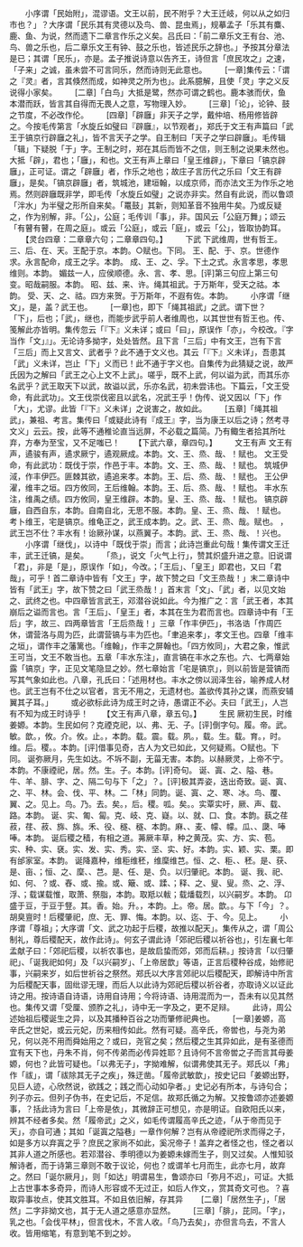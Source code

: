 <!-- { "loadSidebar": true } -->
　　小序谓「民始附」，混谬语。文王以前，民不附乎？大王迁岐，何以从之如归市也？」？大序谓「民乐其有灵德以及鸟、兽、昆虫焉」，规摹孟子「乐其有麋、鹿、鱼、为说，然而遗下二章言作乐之义矣。吕氏曰：「前二章乐文王有台、池、鸟、兽之乐也，后二章乐文王有钟、鼓之乐也，皆述民乐之辞也。」予按其分章法是已；其谓「民乐」，亦是。孟子推说诗意以告齐王，诗但言「庶民攻之」之速，「子来」之诚，虽未尝不可言同乐，然而诗则无此意也。
　　[一章]集传云：「谓之『灵』者，言其倏然而成，如神灵之所为也」。此系臆解，且使「灵」字之义反说得小家矣。
　　[二章]「白鸟」大抵是鹭，然亦可谓之鹤也。鹿本骇而伏，鱼本潜而跃，皆言其自得而无畏人之意，写物理入妙。
　　[三章]「论」，论钟、鼓之节度，不必改作伦。
　　[四章]「辟廱」非天子之学，戴仲培、杨用修皆辟之。今按毛传第言「水旋丘如璧曰『辟廱』，以节观者」，郑氏于文王有声篇曰「武王于镐京行辟廱之礼」，皆不言天子之学。自王制曰「天子之学曰辟廱」。毛传辑「辑」下疑脱「于」字。王制之时，郑在其后而皆不之信，则王制之说果未然也。大抵「辟」，君也；「廱」，和也。文王有声上章曰「皇王维辟」，下章曰「镐京辟廱」，正可证。谓之「辟廱」者，作乐之地也；故庄子言历代之乐曰「文王有辟廱」，是矣。「镐京辟廱」者，筑城池，建垣翰，以成京师，而亦法文王为作乐之地焉。然则辟廱既非学，即毛传「水旋丘如璧」之说亦非实。然自有此说，而以鲁颂「泮水」为半璧之形所自来矣。「鼍鼓」其新，则知革音不独用牛矣。乃或反疑之，作为别解，非。「公」，公庭；毛传训「事」，非。国风云「公庭万舞」；颂云「有瞽有瞽，在周之庭」。或云「公庭」，或云「庭」，或云「公」，皆取协韵耳。
　　【灵台四章：二章章六句；二章章四句。】
　　下武
下武维周，世有哲王。三、后、在、天。王配于京。本韵。○赋也。下同。
王、配、于、京。世德作求。永言配命，成王之孚。本韵。
成、王、之、孚。下土之式。永言孝思，孝思维则。本韵。
媚兹一人，应侯顺德。永、言、孝、思。[评]第三句应上第三句变。昭哉嗣服。本韵。
昭、兹、来、许。绳其祖武。于万斯年，受天之祜。本韵。
受、天、之、祜。四方来贺。于万斯年，不遐有佐。本韵。
　　小序谓「继文」，是，盖？武王也。
　　[一章]也，即下「绳其祖武」之武。谓下世？「下」，后也；「武」，继也，而能步武乎前人者维周也，以其世世有哲王也。传、笺解此亦皆明。集传忽云「『下』义未详；或曰「曰」，原误作「亦」，今校改。『字当作「文」』」。无论诗多拗字，处处皆然。且下言「三后」中有文王，岂有下言「三后」而上又言文、武者乎？此不通于文义也。其云「『下』义未详」，吾患其「武」义未详，岂止「下」义而已！此不通于字义也。自集传为此猜疑之说，故严氏因为之解曰「武王之心上文不上武」。嗟乎，既不上武，何以谥为武，而其乐亦名武乎？武王取天下以武，故谥以武，乐亦名武，初未尝讳也。下篇云，「文王受命，有此武功」。文王伐崇伐密且以武名，况武王乎！伪传、说又因以「下」作「大」，尤谬。此皆「『下』义未详」之说害之，故如此。
　　[五章]「绳其祖武」，兼祖、考言。集传曰「或疑此诗有『成王』字，当为康王以后之诗；然考寻文义」云云。按，此等不通稚论直当远屏，不必载之篇简。乃有鲰生者拾其所吐弃，方奉为至宝，又不足嗤已！
　　【下武六章，章四句。】
　　文王有声
文王有声，遹骏有声，遹求厥宁，遹观厥成。本韵。文、王、烝、哉、！赋也。
文王受命，有此武功：既伐于崇，作邑于丰。本韵。文、王、烝、哉、！赋也。
筑城伊淢，作丰伊匹。匪棘其欲，遹追来孝。本韵。王、后、烝、哉、！赋也。
王公伊濯，维丰之垣。四方攸同，王后维翰。本韵。王、后、烝、哉、！赋也。
丰水东注，维禹之绩。四方攸同，皇王维辟。本韵。皇、王、烝、哉、！赋也。
镐京辟廱，自西自东，本韵。自南自北，无思不服。本韵。皇、王、烝、哉、！赋也。
考卜维王，宅是镐京。维龟正之，武王成本韵。之。武、王、烝、哉。赋也。
，武王岂不仕？丰水有！诒厥孙谋，以燕翼子。本韵。武、王、烝、哉、！兴也。
　　小序谓「继伐」，以诗中「既伐于崇」而言；此诗岂重此句哉！集传谓文王迁丰，武王迁镐，是矣。
　　「烝」，说文「火气上行」，赞其炽盛升进之意。旧说谓「君」，非是「是」，原误作「如」，今改。；「王后」、「皇王」即君也，又曰「君哉」，可乎！首二章诗中皆有「文王」字，故下赞之曰「文王烝哉！」末二章诗中皆有「武王」字，故下赞之曰「武王烝哉！」首末言「文」、「武」者，以见文始之、武终之也。中四章皆言武王，邓潜谷说如此。今为推广之：言「武王者，本其崩后之谥而言也。言「王后」、「皇王」者，本其在生为君而言也。四章诗中有「王后」字，故三、四两章皆言「王后烝哉！」三章「作丰伊匹」，书洛诰「作周匹休，谓营洛与周为匹，此谓营镐与丰为匹也。「聿追来孝」，孝文王也。四章「维丰之垣」，谓作丰之藩篱也。「维翰」，作丰之屏翰也。「四方攸同」，大君之象，惟武王可当，文王不敢当也。五章「丰水东注」，直言镐在丰水之东也。六、七两章始露「镐京」字，正见文笔隐显之妙。然七章始言「宅是镐京」，则以前皆是营镐而写其气象如此也。八章，孔氏曰：「述用材也。丰水之傍以润泽生谷，喻养成人材也。武王岂有不仕之以官者，言无不用之，无遗材也。盖欲传其孙之谋，而燕安辅翼其子耳。」
　　或必欲标此诗为成王时之诗，愚谓正不必。夫曰「武王」，人岂有不知为成王时诗乎！
　　【文王有声八章，章五句。】
　　生民
厥初生民，时维姜嫄。本韵。生民如何？克禋克祀，以、弗、无、子。[评]倒字句。履。帝。武。敏。歆。，攸。介。攸。止。，本韵。载。震。载。夙。，载。生。载。育。，时。维。后。稷。。本韵。[评]借事见奇，古人为文已如此，又何疑焉。○赋也。下同。
诞弥厥月，先生如达。不坼不副，无菑无害。本韵。以赫厥灵，上帝不宁。本韵。不康禋祀，居。然。生。子。本韵。[评]奇句。
诞、寘、之、隘、巷。牛、羊、腓、字、之、隔二句与下「之」？。[评]极其弄姿，迭出奇致。诞、寘、之、平、林。会、伐、平、林。二「林」同韵。诞、寘、之、寒、冰。鸟、覆、翼、之。见上。鸟。乃。去。矣。，后。稷。呱。矣。。实覃实吁，厥、声、载、路。本韵。
诞、实、匍、匐。克、岐、克、嶷。以、就、口、食。本韵。蓺之荏菽，荏、菽、旆、旆。禾、役、穟、穟、本韵。麻、、麦、幪、幪。瓜、、瓞、唪唪。本韵。
诞后稷之穑，有相之道。茀厥丰草，种之黄茂。实、方、实、苞。实、种、实、褎。实、发、实、秀。实、坚、实、好。本韵。实、颖、实、栗。即有邰家室。本韵。
诞降嘉种，维秬维秠，维穈维芑。恒、之、秬、、秠。是、获、是、亩、；恒、之、穈、、芑。是、任、是、负。以归肇祀。本韵。
诞、我、祀、如、何、？或、舂、或、揄。或、簸、或、蹂、；释、之、叟、叟。烝、之、浮、浮、；载谋载惟，取萧、祭脂，本韵。取羝以軷；载燔载烈，以兴嗣岁。本韵。
卬盛于豆，于豆于豋。其。香。始。升。，本韵。上。帝。居。歆。。与下「今」？。胡臭亶时！后稷肇祀，庶、无、罪、悔。本韵。以、迄、于、今。见上。
　　小序谓「尊祖」；大序谓「文、武之功起于后稷，故推以配天」。集传从之，谓「周公制礼，尊后稷配天，故作此诗」。何玄子谓此诗「郊祀后稷以祈谷也」，引左襄七年孟献子曰：「郊祀后稷，以祈农事也，是故启蛰而郊，郊而后耕。」按诗言「以归肇祀」、「诞我祀如何」及「以兴嗣岁」、「上帝居歆」等语，正言后稷种谷成，始修祀事，兴嗣来岁，如后世祈谷之祭然。郑氏以大序言郊祀以后稷配天，即解诗中所言为后稷配天事，固纰谬无理，而后人以此诗为郊祀后稷以祈谷者，亦取诗义以证此诗之用。按诗语自诗语，诗用自诗用；今将诗语、诗用混而为一，吾未有以见其然也。集传又谓「受厘、颁胙之礼」，诗中无一字及之，更不足辩。
　　此诗，周公述始祖后稷诞生之异，以及其播种百谷之功而肇修祀典也。
　　[一章]姜嫄，高辛氏之世妃，或云元妃，历来相传如此。然有可疑。高辛氏，帝喾也，与尧为弟兄，何以尧不用而舜始用之？或曰，尧官之矣；然后稷之生其异如此，是有圣德而宜有天下也，丹朱不肖，何不传弟而必传异姓耶？且诗何不言帝喾之子而言其母姜嫄，何也？此皆可疑也。「以弗无子」，字拗难解，似谓弗使其无子。郑氏以「弗」作「祓」，谓「祓除其无子之疾」，殊迂凿。「履帝武敏歆」，按史记曰「姜嫄出野，见巨人迹，心欣然说，欲践之；践之而心动如孕者。」史记必有所本，与诗句合；列子亦云。但列子伪书，在史记后，不足信。故郑氏循之为解。又按鲁颂亦述姜嫄事，？括此诗为言曰「上帝是依」，其微辞正可想见，亦是明证。自欧阳氏以来，辨其不经者多矣。然「履帝武」之义，如毛传谓履高辛氏之迹，「从于帝而见于天」，亦自可通；其如「诞寘之隘巷」一章作何解？岂有从帝禋祀所求而得之子，如是多方以弃寘之乎？庶民之家尚不如此，奚况帝子！盖弃之者怪之也，怪之者以其非人道之所感也。若邓潜谷、季明德以为姜嫄未嫁而生子，则又过矣。人惟知驳解诗者，而于诗第三章则不敢于议论，何也？或谓羊七月而生，此亦七月，故弃之。然曰「诞尔厥月」，则「如达」明谓易生，鲁颂亦曰「弥月不迟」，可证。大抵上古世事本多奇异，而诗人形容或不无过正，如后人作文，，赏其奇文可也。？喜取异事妆点，使其文胜耳。不如且依旧解，存其异
　　[二章]「居然生子」，「居然」二字非拗文也，其于无人道之感意亦显然。
　　[三章]「腓」，芘同。「字」，乳之也。「会伐平林」，但言伐木，不言人收。「鸟乃去矣」，亦但言鸟去，不言人收。皆用缩笔，有意到笔不到之妙。
